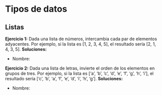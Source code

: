 # Tipos de datos

## Listas

**Ejercicio 1:** Dada una lista de números, intercambia cada par de elementos adyacentes. Por ejemplo, si la lista es [1, 2, 3, 4, 5], el resultado sería [2, 1, 4, 3, 5].
**Soluciones:**
- Nombre: 

**Ejercicio 2:** Dada una lista de letras, invierte el orden de los elementos en grupos de tres. Por ejemplo, si la lista es [‘a’, ‘b’, ‘c’, ‘d’, ‘e’, ‘f’, ‘g’, ‘h’, ‘i’], el resultado sería [‘c’, ‘b’, ‘a’, ‘f’, ‘e’, ‘d’, ‘i’, ‘h’, ‘g’].
**Soluciones:**
- Nombre: 
